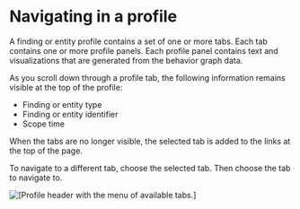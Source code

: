# Navigating in a profile<a name="profile-navigating"></a>

A finding or entity profile contains a set of one or more tabs\. Each tab contains one or more profile panels\. Each profile panel contains text and visualizations that are generated from the behavior graph data\.

As you scroll down through a profile tab, the following information remains visible at the top of the profile:
+ Finding or entity type
+ Finding or entity identifier
+ Scope time

When the tabs are no longer visible, the selected tab is added to the links at the top of the page\.

To navigate to a different tab, choose the selected tab\. Then choose the tab to navigate to\.

![\[Profile header with the menu of available tabs.\]](http://docs.aws.amazon.com/detective/latest/userguide/images/screen_profile_header_tab_menu.png)